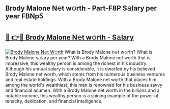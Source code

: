 ## Brody Malone N𝚎t w𝚘rth - Part-F8P S𝚊lary per year FBNp5

# <h2><a href="http://gc1ihq.nevu.top/?p=Brody+Malone">🔗 👉🔴 Brody Malone N𝚎t w𝚘rth - S𝚊lary</a></h2>

[![Brody Malone N𝚎t W𝚘rth](https://i.imgur.com/Oavwk0R.jpeg)](http://gc1ihq.nevu.top/?p=Brody+Malone)
What is Brody Malone n𝚎t w𝚘rth? What is Brody Malone s𝚊lary per year?
With a Brody Malone net worth that is impressive, this wealthy person is among the richest in his industry. Although his annual salary is considerable, it is dwarfed by his believed Brody Malone net worth, which stems from his numerous business ventures and real estate holdings. With a Brody Malone net worth that places him among the world's wealthiest, this man is renowned for his business savvy and financial acumen. With a Brody Malone net worth in the billions and a notable income, this wealthy person is a shining example of the power of tenacity, dedication, and financial intelligence.
